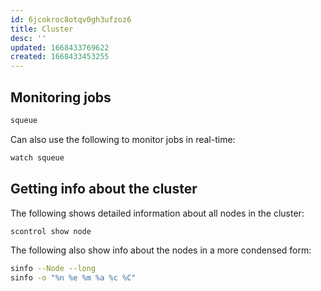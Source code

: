 ```yaml
---
id: 6jcokroc8otqv0gh3ufzoz6
title: Cluster
desc: ''
updated: 1668433769622
created: 1668433453255
---
```


## Monitoring jobs

```bash
squeue
```

Can also use the following to monitor jobs in real-time:

```bash
watch squeue
```

## Getting info about the cluster

The following shows detailed information about all nodes in the cluster:

```bash
scontrol show node
```

The following also show info about the nodes in a more condensed form:

```bash
sinfo --Node --long
sinfo -o "%n %e %m %a %c %C"
```
